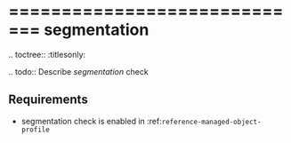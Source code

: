 

=============================
segmentation
=============================

.. toctree::
    :titlesonly:

.. todo::
    Describe *segmentation* check

Requirements
------------
* segmentation check is enabled in :ref:`reference-managed-object-profile`
